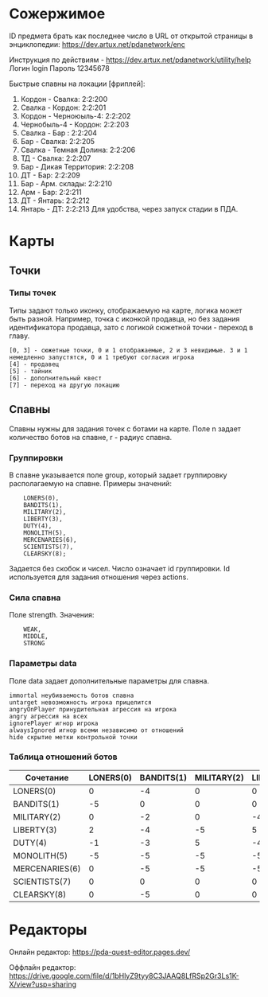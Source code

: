 # Сожержимое 

ID предмета брать как последнее число в URL от открытой страницы в энциклопедии: https://dev.artux.net/pdanetwork/enc

Инструкция по действиям - https://dev.artux.net/pdanetwork/utility/help
Логин login
Пароль 12345678

Быстрые спавны на локации [фриплей]:

1. Кордон - Свалка: 2:2:200
2. Свалка - Кордон: 2:2:201
3. Кордон - Черноюыль-4: 2:2:202
4. Чернобыль-4 - Кордон: 2:2:203
5. Свалка - Бар : 2:2:204
6. Бар - Свалка: 2:2:205
7. Свалка - Темная Долина: 2:2:206
8. ТД - Свалка: 2:2:207
9. Бар - Дикая Территория: 2:2:208
10. ДТ - Бар: 2:2:209
11. Бар - Арм. склады: 2:2:210
12. Арм - Бар: 2:2:211
13. ДТ - Янтарь: 2:2:212
14. Янтарь - ДТ: 2:2:213
Для удобства, через запуск стадии в ПДА.

# Карты

## Точки

### Типы точек
Типы задают только иконку, отображаемую на карте, логика может быть разной. Например, точка с иконкой продавца, но без задания идентификатора продавца, зато с логикой сюжетной точки - переход в главу.
```
[0, 3] - сюжетные точки, 0 и 1 отображаемые, 2 и 3 невидимые. 3 и 1 немедленно запустятся, 0 и 1 требуют согласия игрока
[4] - продавец
[5] - тайник
[6] - дополнительный квест
[7] - переход на другую локацию
```

## Спавны
Спавны нужны для задания точек с ботами на карте.
Поле n задает количество ботов на спавне, r - радиус спавна.
### Группировки
В спавне указывается поле group, который задает группировку располагаемую на спавне. Примеры значений: 
```
    LONERS(0),
    BANDITS(1),
    MILITARY(2),
    LIBERTY(3),
    DUTY(4),
    MONOLITH(5),
    MERCENARIES(6),
    SCIENTISTS(7),
    CLEARSKY(8);
```
Задается без скобок и чисел. Число означает id группировки. Id используется для задания отношения через actions.

### Сила спавна
Поле strength. Значения:
```
    WEAK,
    MIDDLE,
    STRONG
```
### Параметры data
Поле data задает дополнительные параметры для спавна.
```
immortal неубиваемость ботов спавна
untarget невозможность игрока прицелится
angryOnPlayer принудительная агрессия на игрока
angry агрессия на всех
ignorePlayer игнор игрока
alwaysIgnored игнор всеми независимо от отношений
hide скрытие метки контрольной точки
```
### Таблица отношений ботов
 Сочетание | LONERS(0) | BANDITS(1) | MILITARY(2) | LIBERTY(3) | DUTY(4) | MONOLITH(5) | MERCENARIES(6) | SCIENTISTS(7) |CLEARSKY(8)
 --- | --- | --- | --- | --- | --- | --- | --- | --- | --- 
 LONERS(0) | 0 | -4| 0|0|0|-5|-2|2|0
 BANDITS(1) | -5 | 0 |  0 |  0 | 0 | -5 | -2 | -2 | -4 
 MILITARY(2) | 0 | -2 | 0 | -4 | 4 | -5 | -4 | 3 | -3 
 LIBERTY(3) | 2 |-4 |-5 | 5 |-5 | 0 |-1 |5 |3 
 DUTY(4) | -1 |-3 |5 | -4 | 4 | -5 |0 | 0 |  -2 
 MONOLITH(5) | -5 | -5 |-5 |-5 |-5 | -5 |  -5 |-5 |  -5 
 MERCENARIES(6) | 0 |-5 |-5 |-5 |-5 |-5 |-5 |-5 |-5 
 SCIENTISTS(7) |0 | 0 |0 | 0 |  0 |  0 |  0 | 0 | 0 
CLEARSKY(8) | 0 |-5 |   0 |  0 |  -5 |   -5 |  -4 | 3 |      5 

# Редакторы
Онлайн редактор: https://pda-quest-editor.pages.dev/

Оффлайн редактор: https://drive.google.com/file/d/1bHlyZ9tyy8C3JAAQ8LfRSp2Gr3Ls1K-X/view?usp=sharing
